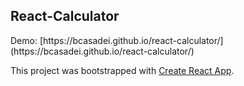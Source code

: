 <h2>React-Calculator</h2>
Demo: [https://bcasadei.github.io/react-calculator/](https://bcasadei.github.io/react-calculator/)

This project was bootstrapped with [Create React App](https://github.com/facebookincubator/create-react-app).
